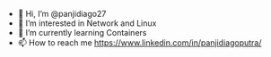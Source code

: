 - 👋 Hi, I’m @panjidiago27
- 👀 I’m interested in Network and Linux
- 🌱 I’m currently learning Containers
- 📫 How to reach me https://www.linkedin.com/in/panjidiagoputra/

<!---
panjidiago27/panjidiago27 is a ✨ special ✨ repository because its `README.md` (this file) appears on your GitHub profile.
You can click the Preview link to take a look at your changes.
--->
